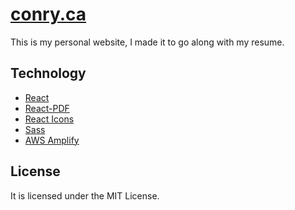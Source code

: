 # [conry.ca](https://conry.ca)

This is my personal website, I made it to go along with my resume.

## Technology

- [React](https://github.com/facebook/react)
- [React-PDF](https://github.com/wojtekmaj/react-pdf)
- [React Icons](https://github.com/react-icons/react-icons)
- [Sass](https://github.com/sass/sass)
- [AWS Amplify](https://aws.amazon.com/amplify/)

## License

It is licensed under the MIT License.
